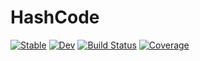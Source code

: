 # HashCode

[![Stable](https://img.shields.io/badge/docs-stable-blue.svg)](https://rfradkin.github.io/HashCode.jl/stable/)
[![Dev](https://img.shields.io/badge/docs-dev-blue.svg)](https://rfradkin.github.io/HashCode.jl/dev/)
[![Build Status](https://github.com/rfradkin/HashCode.jl/actions/workflows/CI.yml/badge.svg?branch=main)](https://github.com/rfradkin/HashCode.jl/actions/workflows/CI.yml?query=branch%3Amain)
[![Coverage](https://codecov.io/gh/rfradkin/HashCode.jl/branch/main/graph/badge.svg)](https://codecov.io/gh/rfradkin/HashCode.jl)

